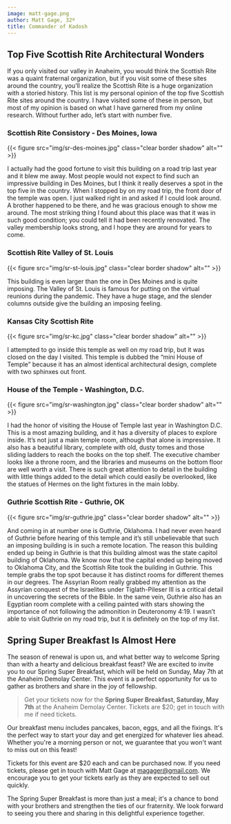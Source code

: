 ```yaml
---
image: matt-gage.png
author: Matt Gage, 32º
title: Commander of Kadosh
---
```


## Top Five Scottish Rite Architectural Wonders

If you only visited our valley in Anaheim, you would think the Scottish Rite was a quaint fraternal organization, but if you visit some of these sites around the country, you’ll realize the Scottish Rite is a huge organization with a storied history.  This list is my personal opinion of the top five Scottish Rite sites around the country.  I have visited some of these in person, but most of my opinion is based on what I have garnered from my online research.  Without further ado, let’s start with number five.

### Scottish Rite Consistory - Des Moines, Iowa

{{< figure src="img/sr-des-moines.jpg" class="clear border shadow" alt="" >}}

I actually had the good fortune to visit this building on a road trip last year and it blew me away.  Most people would not expect to find such an impressive building in Des Moines, but I think it really deserves a spot in the top five in the country.  When I stopped by on my road trip, the front door of the temple was open.  I just walked right in and asked if I could look around.  A brother happened to be there, and he was gracious enough to show me around.  The most striking thing I found about this place was that it was in such good condition; you could tell it had been recently renovated.  The valley membership looks strong, and I hope they are around for years to come.


### Scottish Rite Valley of St. Louis

{{< figure src="img/sr-st-louis.jpg" class="clear border shadow" alt="" >}}

This building is even larger than the one in Des Moines and is quite imposing.  The Valley of St. Louis is famous for putting on the virtual reunions during the pandemic.  They have a huge stage, and the slender columns outside give the building an imposing feeling.


### Kansas City Scottish Rite

{{< figure src="img/sr-kc.jpg" class="clear border shadow" alt="" >}}

I attempted to go inside this temple as well on my road trip, but it was closed on the day I visited.  This temple is dubbed the “mini House of Temple” because it has an almost identical architectural design, complete with two sphinxes out front.


### House of the Temple - Washington, D.C.

{{< figure src="img/sr-washington.jpg" class="clear border shadow" alt="" >}}

I had the honor of visiting the House of Temple last year in Washington D.C.  This is a most amazing building, and it has a diversity of places to explore inside.  It’s not just a main temple room, although that alone is impressive.  It also has a beautiful library, complete with old, dusty tomes and those sliding ladders to reach the books on the top shelf.  The executive chamber looks like a throne room, and the libraries and museums on the bottom floor are well worth a visit.  There is such great attention to detail in the building with little things added to the detail which could easily be overlooked, like the statues of Hermes on the light fixtures in the main lobby.  

### Guthrie Scottish Rite - Guthrie, OK

{{< figure src="img/sr-guthrie.jpg" class="clear border shadow" alt="" >}}

And coming in at number one is Guthrie, Oklahoma.  I had never even heard of Guthrie before hearing of this temple and it’s still unbelievable that such an imposing building is in such a remote location.  The reason this building ended up being in Guthrie is that this building almost was the state capitol building of Oklahoma.  We know now that the capital ended up being moved to Oklahoma City, and the Scottish Rite took the building in Guthrie.  This temple grabs the top spot because it has distinct rooms for different themes in our degrees.  The Assyrian Room really grabbed my attention as the Assyrian conquest of the Israelites under Tiglath-Pileser III is a critical detail in uncovering the secrets of the Bible.  In the same vein, Guthrie also has an Egyptian room complete with a ceiling painted with stars showing the importance of not following the admonition in Deuteronomy 4:19.  I wasn’t able to visit Guthrie on my road trip, but it is definitely on the top of my list.

## Spring Super Breakfast Is Almost Here

The season of renewal is upon us, and what better way to welcome Spring than with a hearty and delicious breakfast feast? We are excited to invite you to our Spring Super Breakfast, which will be held on Sunday, May 7th at the Anaheim Demolay Center. This event is a perfect opportunity for us to gather as brothers and share in the joy of fellowship.

> Get your tickets now for the **Spring Super Breakfast, Saturday, May 7th** at the Anaheim Demolay Center. Tickets are $20; get in touch with me if need tickets.
 
Our breakfast menu includes pancakes, bacon, eggs, and all the fixings. It's the perfect way to start your day and get energized for whatever lies ahead. Whether you're a morning person or not, we guarantee that you won't want to miss out on this feast!

Tickets for this event are $20 each and can be purchased now. If you need tickets, please get in touch with Matt Gage at magager@gmail.com. We encourage you to get your tickets early as they are expected to sell out quickly.

The Spring Super Breakfast is more than just a meal; it's a chance to bond with your brothers and strengthen the ties of our fraternity. We look forward to seeing you there and sharing in this delightful experience together.